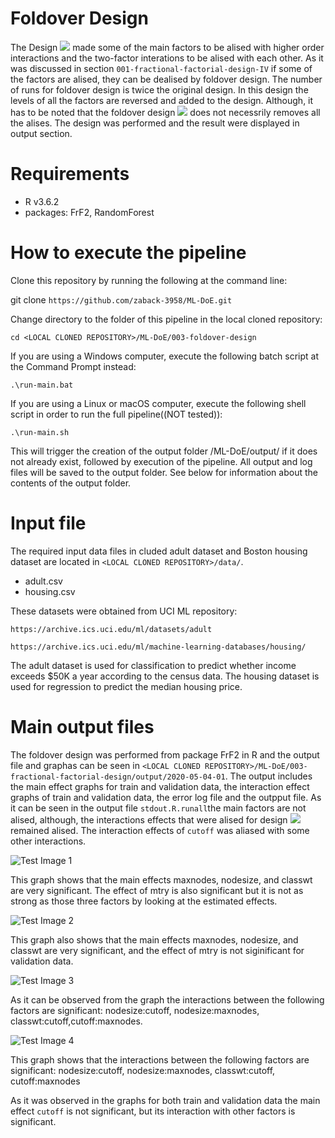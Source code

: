# Foldover Design
The Design <img src="http://latex.codecogs.com/gif.latex?&space;2_{IV}^{7-2}" border="0"/> made some of the main factors to be alised with higher order interactions and the two-factor interations to be alised with each other. As it was discussed in section ``001-fractional-factorial-design-IV`` if some of the factors are alised, they can be dealised by foldover design. The number of runs for foldover design is twice the original design. In this design the levels of all the factors are reversed and added to the design. Although, it has to be noted that the foldover design <img src="http://latex.codecogs.com/gif.latex?&space;IV" border="0"/> does not necessrily removes all the alises. The design was performed and the result were displayed in output section. 
# Requirements
* R v3.6.2
* packages: FrF2, RandomForest
# How to execute the pipeline
Clone this repository by running the following at the command line:

git clone ``https://github.com/zaback-3958/ML-DoE.git`` 

Change directory to the folder of this pipeline in the local cloned repository:

``cd <LOCAL CLONED REPOSITORY>/ML-DoE/003-foldover-design``

If you are using a Windows computer, execute the following batch script at the Command Prompt instead:

``.\run-main.bat``

If you are using a Linux or macOS computer, execute the following shell script in order to run the full pipeline((NOT tested)):

``.\run-main.sh``

This will trigger the creation of the output folder <LOCAL CLONED REPOSITORY>/ML-DoE/output/ if it does not already exist, followed by execution of the pipeline. All output and log files will be saved to the output folder. See below for information about the contents of the output folder.
  
# Input file

The required input data files in cluded adult dataset and Boston housing dataset are located in ``<LOCAL CLONED REPOSITORY>/data/``.

* adult.csv
* housing.csv

These datasets were obtained from UCI ML repository:

``https://archive.ics.uci.edu/ml/datasets/adult``

``https://archive.ics.uci.edu/ml/machine-learning-databases/housing/``

The adult dataset is used for classification to predict whether income exceeds $50K a year according to the census data. The housing dataset is used for regression to predict the median housing price. 


# Main output files
The foldover design was performed from package FrF2 in R and the output file and graphas can be seen in ``<LOCAL CLONED REPOSITORY>/ML-DoE/003-fractional-factorial-design/output/2020-05-04-01``. The output includes the main effect graphs for train and validation data, the interaction effect graphs of train and validation data, the error log file and the outpput file. As it can be seen in the output file ``stdout.R.runall``the main factors are not alised, although, the interactions effects that were alised for design <img src="http://latex.codecogs.com/gif.latex?&space;2_{IV}^{7-2}" border="0"/> remained alised. The interaction effects of ``cutoff`` was aliased with some other interactions. 

![Test Image 1](https://github.com/zaback-3958/ML-DoE/blob/master/002-Foldover-design/output/2020-05-04-02/plot-main-effects-fractional-factorial-train-IV.png)

This graph shows that the main effects maxnodes, nodesize, and classwt are very significant. The effect of mtry is also significant but it is not as strong as those three factors by looking at the estimated effects. 


![Test Image 2](https://github.com/zaback-3958/ML-DoE/blob/master/002-Foldover-design/output/2020-05-04-02/plot-main-effects-fractional-factorial-valid-IV.png)

This graph also shows that the main effects maxnodes, nodesize, and classwt are very significant, and the effect of mtry is not siginificant for validation data.


![Test Image 3](https://github.com/zaback-3958/ML-DoE/blob/master/002-Foldover-design/output/2020-05-04-02/plot-interactions-fractional-factorial-train-IV.png)

As it can be observed from the graph the interactions between the following factors are significant: nodesize:cutoff, nodesize:maxnodes, classwt:cutoff,cutoff:maxnodes.

![Test Image 4](https://github.com/zaback-3958/ML-DoE/blob/master/002-Foldover-design/output/2020-05-04-02/plot-interactions-fractional-factorial-valid-IV.png)

This graph shows that the interactions between the following factors are significant:
nodesize:cutoff, nodesize:maxnodes, classwt:cutoff, cutoff:maxnodes   

As it was observed in the graphs for both train and validation data the main effect ``cutoff`` is not significant, but its interaction with other factors is significant. 
